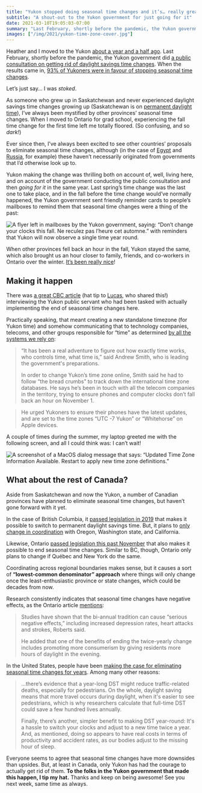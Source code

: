 ```yaml
---
title: "Yukon stopped doing seasonal time changes and it’s… really great"
subtitle: "A shout-out to the Yukon government for just going for it"
date: 2021-03-10T19:05:03-07:00
summary: "Last February, shortly before the pandemic, the Yukon government did a public consultation on getting rid of daylight savings time changes. When the results came in, 93% of Yukoners were in favour, and the Yukon government went ahead and made the change happen the same year. It’s the best thing ever."
images: ["/img/2021/yukon-time-zone-cover.jpg"]
---
```


Heather and I moved to the Yukon [about a year and a half ago](/2019/12/17/moving-to-the-yukon/). Last February, shortly before the pandemic, the Yukon government did [a public consultation on getting rid of daylight savings time changes](https://yukon.ca/en/engagements/seasonal-time-change). When the results came in, [93% of Yukoners were in favour of stopping seasonal time changes](https://yukon.ca/en/news/yukon-end-seasonal-time-change).

Let’s just say… I was _stoked_.

As someone who grew up in Saskatchewan and never experienced daylight savings time changes growing up (Saskatchewan is on [permanent daylight time](https://en.wikipedia.org/wiki/Time_in_Saskatchewan)), I’ve always been mystified by other provinces’ seasonal time changes. When I moved to Ontario for grad school, experiencing the fall time change for the first time left me totally floored. (So confusing, and so _dark!_) 

Ever since then, I’ve always been excited to see other countries’ proposals to eliminate seasonal time changes, although (in the case of [Egypt](https://www.washingtonpost.com/news/worldviews/wp/2016/07/06/egypt-cancelled-daylight-savings-time-three-days-before-it-was-due-to-start/) and [Russia](https://www.bbc.com/news/blogs-news-from-elsewhere-28423647), for example) these haven’t necessarily originated from governments that I’d otherwise look up to.

Yukon making the change was thrilling both on account of, well, living here, and on account of the government conducting the public consultation and then _going for it_ in the same year. Last spring’s time change was the last one to take place, and in the fall before the time change would’ve normally happened, the Yukon government sent friendly reminder cards to people’s mailboxes to remind them that seasonal time changes were a thing of the past:

<img src="/img/2021/yukon-time-zone-mail.jpg" class="img-fluid" alt="A flyer left in mailboxes by the Yukon government, saying: “Don’t change your clocks this fall. Ne reculez pas l’heure cet automne.” with reminders that Yukon will now observe a single time year round.">

When other provinces fell back an hour in the fall, Yukon stayed the same, which also brought us an hour closer to family, friends, and co-workers in Ontario over the winter. [It’s been really nice](https://twitter.com/CBCTheNational/status/1323218300365516805)!


## Making it happen

There was [a great CBC article](https://www.cbc.ca/news/canada/north/yukon-prepares-ending-seasonal-time-change-1.5742334) (hat tip to [Lucas](https://lucascherkewski.com/), who shared this!) interviewing the Yukon public servant who had been tasked with actually implementing the end of seasonal time changes here. 

Practically speaking, that meant creating a new standalone timezone (for Yukon time) and somehow communicating that to technology companies, telecoms, and other groups responsible for “time” as determined [by all the systems we rely on](https://www.cbc.ca/news/canada/north/yukon-prepares-ending-seasonal-time-change-1.5742334):

> “It has been a real adventure to figure out how exactly time works, who controls time, what time is,” said Andrew Smith, who is leading the government's preparations.
> 
> In order to change Yukon’s time zone online, Smith said he had to follow “the bread crumbs” to track down the international time zone databases. He says he’s been in touch with all the telecom companies in the territory, trying to ensure phones and computer clocks don’t fall back an hour on November 1. 

> He urged Yukoners to ensure their phones have the latest updates, and are set to the time zones “UTC -7 Yukon” or “Whitehorse” on Apple devices.

A couple of times during the summer, my laptop greeted me with the following screen, and all I could think was: I can’t wait!

<img src="/img/2021/mac-time-zone-updates.jpg" class="img-fluid" alt="A screenshot of a MacOS dialog message that says: “Updated Time Zone Information Available. Restart to apply new time zone definitions.”">

## What about the rest of Canada?

Aside from Saskatchewan and now the Yukon, a number of Canadian provinces have planned to eliminate seasonal time changes, but haven’t gone forward with it yet. 

In the case of British Columbia, it [passed legislation in 2019](https://vancouverisland.ctvnews.ca/b-c-to-switch-to-permanent-daylight-saving-time-but-not-this-year-1.5110970) that makes it possible to switch to permanent daylight savings time. But, it plans to [only change in coordination](https://vancouverisland.ctvnews.ca/b-c-premier-predicts-delay-in-ditching-seasonal-time-change-1.4830957) with Oregon, Washington state, and California. 

Likewise, Ontario [passed legislation this past November](https://toronto.ctvnews.ca/ontario-passes-legislation-to-make-daylight-time-permanent-1.5205131) that also makes it possible to end seasonal time changes. Similar to BC, though, Ontario only plans to change if Québec and New York do the same. 

Coordinating across regional boundaries makes sense, but it causes a sort of **“lowest-common denominator” approach** where things will only change once the least-enthusiastic province or state changes, which could be decades from now.

Research consistently indicates that seasonal time changes have negative effects, as the Ontario article [mentions](https://toronto.ctvnews.ca/ontario-passes-legislation-to-make-daylight-time-permanent-1.5205131):

> Studies have shown that the bi-annual tradition can cause “serious negative effects,” including increased depression rates, heart attacks and strokes, Roberts said.
> 
> He added that one of the benefits of ending the twice-yearly change includes promoting more consumerism by giving residents more hours of daylight in the evening.

In the United States, people have been [making the case for eliminating seasonal time changes for years](https://www.vox.com/2015/11/1/9640018/daylight-saving-time-year-round). Among many other reasons:

> …there’s evidence that a year-long DST might reduce traffic-related deaths, especially for pedestrians. On the whole, daylight saving means that more travel occurs during daylight, when it's easier to see pedestrians, which is why researchers calculate that full-time DST could save a few hundred lives annually.
> 
> Finally, there’s another, simpler benefit to making DST year-round: It's a hassle to switch your clocks and adjust to a new time twice a year. And, as mentioned, doing so appears to have real costs in terms of productivity and accident rates, as our bodies adjust to the missing hour of sleep.

Everyone seems to agree that seasonal time changes have more downsides than upsides. But, at least in Canada, only Yukon has had the courage to actually get rid of them. **To the folks in the Yukon government that made this happen, I tip my hat.** Thanks and keep on being awesome! See you next week, same time as always.
